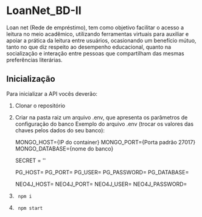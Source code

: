 # LoanNet_BD-II

Loan net (Rede de empréstimo), tem como objetivo facilitar o acesso a leitura no meio acadêmico, utilizando ferramentas virtuais para auxiliar e apoiar a prática da leitura entre usuários, ocasionando um benefício mútuo, tanto no que diz respeito ao desempenho educacional, quanto na socialização e interação entre pessoas que compartilham das mesmas preferências literárias.

## Inicialização

Para inicializar a API vocês deverão:

1. Clonar o repositório
2. Criar na pasta raiz um arquivo .env, que apresenta os parâmetros de configuração do banco
Exemplo do arquivo .env (trocar os valores das chaves pelos dados do seu banco):

   MONGO_HOST={IP do container}
   MONGO_PORT={Porta padrão 27017}
   MONGO_DATABASE={nome do banco} 

   SECRET = ''

   PG_HOST=
   PG_PORT=
   PG_USER=
   PG_PASSWORD=
   PG_DATABASE=

   NEO4J_HOST=
   NEO4J_PORT=
   NEO4J_USER=
   NEO4J_PASSWORD= 
        
3.      npm i
4.      npm start
